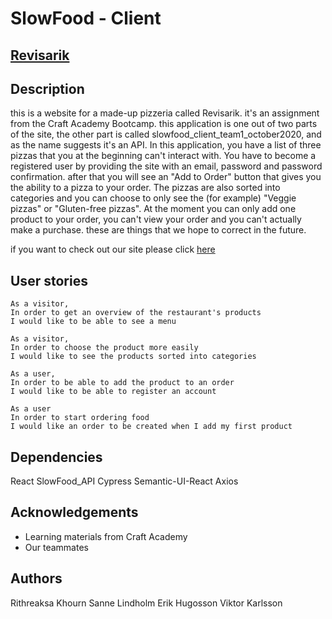 # SlowFood - Client
## [Revisarik](https://revisarik.netlify.app/)

## Description
this is a website for a made-up pizzeria called Revisarik. it's an assignment from the Craft Academy Bootcamp. this application is one out of two parts of the site, the other part is called slowfood_client_team1_october2020, and as the name suggests it's an API. In this application, you have a list of three pizzas that you at the beginning can't interact with. You have to become a registered user by providing the site with an email, password and password confirmation. after that you will see an "Add to Order" button that gives you the ability to a pizza to your order. The pizzas are also sorted into categories and you can choose to only see the (for example) "Veggie pizzas" or "Gluten-free pizzas".
At the moment you can only add one product to your order, you can't view your order and you can't actually make a purchase. these are things that we hope to correct in the future.

if you want to check out our site please click [here](https://revisarik.netlify.app/)

## User stories
```
As a visitor,
In order to get an overview of the restaurant's products
I would like to be able to see a menu
```

```
As a visitor,
In order to choose the product more easily
I would like to see the products sorted into categories
```

```
As a user,
In order to be able to add the product to an order
I would like to be able to register an account
```

```
As a user
In order to start ordering food
I would like an order to be created when I add my first product
```

## Dependencies
React
SlowFood_API
Cypress
Semantic-UI-React
Axios

## Acknowledgements
- Learning materials from Craft Academy
- Our teammates

## Authors
Rithreaksa Khourn
Sanne Lindholm
Erik Hugosson
Viktor Karlsson
